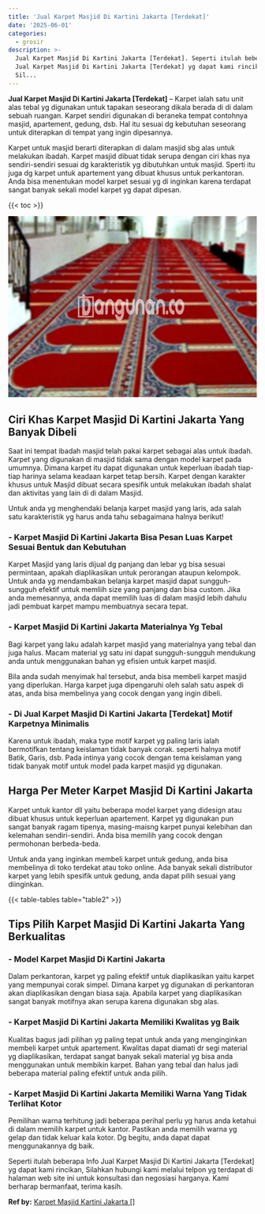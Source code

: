 ```yaml
---
title: 'Jual Karpet Masjid Di Kartini Jakarta [Terdekat]'
date: '2025-06-01'
categories:
  - grosir
description: >-
  Jual Karpet Masjid Di Kartini Jakarta [Terdekat]. Seperti itulah beberapa Info
  Jual Karpet Masjid Di Kartini Jakarta [Terdekat] yg dapat kami rincikan,
  Sil...
---
```


**Jual Karpet Masjid Di Kartini Jakarta \[Terdekat\]** – Karpet ialah satu unit alas tebal yg digunakan untuk tapakan seseorang dikala berada di di dalam sebuah ruangan. Karpet sendiri digunakan di beraneka tempat contohnya masjid, apartement, gedung, dsb. Hal itu sesuai dg kebutuhan seseorang untuk diterapkan di tempat yang ingin dipesannya.

Karpet untuk masjid berarti diterapkan di dalam masjid sbg alas untuk melakukan ibadah. Karpet masjid dibuat tidak serupa dengan ciri khas nya sendiri-sendiri sesuai dg karakteristik yg dibutuhkan untuk masjid. Sperti itu juga dg karpet untuk apartement yang dibuat khusus untuk perkantoran. Anda bisa menentukan model karpet sesuai yg di inginkan karena terdapat sangat banyak sekali model karpet yg dapat dipesan.

{{< toc >}}

![Jual Karpet Masjid Di Kartini Jakarta [Terdekat]](/images/grosir-karpet-murah-75.png)

## Ciri Khas Karpet Masjid Di Kartini Jakarta Yang Banyak Dibeli

Saat ini tempat ibadah masjid telah pakai karpet sebagai alas untuk ibadah. Karpet yang digunakan di masjid tidak sama dengan model karpet pada umumnya. Dimana karpet itu dapat digunakan untuk keperluan ibadah tiap-tiap harinya selama keadaan karpet tetap bersih. Karpet dengan karakter khusus untuk Masjid dibuat secara spesifik untuk melakukan ibadah shalat dan aktivitas yang lain di di dalam Masjid.

Untuk anda yg menghendaki belanja karpet masjid yang laris, ada salah satu karakteristik yg harus anda tahu sebagaimana halnya berikut!

### \- Karpet Masjid Di Kartini Jakarta Bisa Pesan Luas Karpet Sesuai Bentuk dan Kebutuhan

Karpet Masjid yang laris dijual dg panjang dan lebar yg bisa sesuai permintaan, apakah diaplikasikan untuk perorangan ataupun kelompok. Untuk anda yg mendambakan belanja karpet masjid dapat sungguh-sungguh efektif untuk memliih size yang panjang dan bisa custom. Jika anda memesannya, anda dapat memilih luas di dalam masjid lebih dahulu jadi pembuat karpet mampu membuatnya secara tepat.

### \- Karpet Masjid Di Kartini Jakarta Materialnya Yg Tebal

Bagi karpet yang laku adalah karpet masjid yang materialnya yang tebal dan juga halus. Macam material yg satu ini dapat sungguh-sungguh mendukung anda untuk menggunakan bahan yg efisien untuk karpet masjid.

Bila anda sudah menyimak hal tersebut, anda bisa membeli karpet masjid yang diperlukan. Harga karpet juga dipengaruhi oleh salah satu aspek di atas, anda bisa membelinya yang cocok dengan yang ingin dibeli.

### \- Di Jual Karpet Masjid Di Kartini Jakarta \[Terdekat\] Motif Karpetnya Minimalis

Karena untuk ibadah, maka type motif karpet yg paling laris ialah bermotifkan tentang keislaman tidak banyak corak. seperti halnya motif Batik, Garis, dsb. Pada intinya yang cocok dengan tema keislaman yang tidak banyak motif untuk model pada karpet masjid yg digunakan.

## Harga Per Meter Karpet Masjid Di Kartini Jakarta

Karpet untuk kantor dll yaitu beberapa model karpet yang didesign atau dibuat khusus untuk keperluan apartement. Karpet yg digunakan pun sangat banyak ragam tipenya, masing-maisng karpet punyai kelebihan dan kelemahan sendiri-sendiri. Anda bisa memilih yang cocok dengan permohonan berbeda-beda.

Untuk anda yang inginkan membeli karpet untuk gedung, anda bisa membelinya di toko terdekat atau toko online. Ada banyak sekali distributor karpet yang lebih spesifik untuk gedung, anda dapat pilih sesuai yang diinginkan.

{{< table-tables table="table2" >}}

## Tips Pilih Karpet Masjid Di Kartini Jakarta Yang Berkualitas

### \- Model Karpet Masjid Di Kartini Jakarta

Dalam perkantoran, karpet yg paling efektif untuk diaplikasikan yaitu karpet yang mempunyai corak simpel. Dimana karpet yg digunakan di perkantoran akan diaplikasikan dengan biasa saja. Apabila karpet yang diaplikasikan sangat banyak motifnya akan serupa karena digunakan sbg alas.

### \- Karpet Masjid Di Kartini Jakarta Memiliki Kwalitas yg Baik

Kualitas bagus jadi pilihan yg paling tepat untuk anda yang menginginkan membeli karpet untuk apartement. Kwalitas dapat diamati dr segi material yg diaplikasikan, terdapat sangat banyak sekali material yg bisa anda menggunakan untuk membikin karpet. Bahan yang tebal dan halus jadi beberapa material paling efektif untuk anda pilih.

### \- Karpet Masjid Di Kartini Jakarta Memiliki Warna Yang Tidak Terlihat Kotor

Pemilihan warna terhitung jadi beberapa perihal perlu yg harus anda ketahui di dalam memilih karpet untuk kantor. Pastikan anda memilih warna yg gelap dan tidak keluar kala kotor. Dg begitu, anda dapat dapat menggunakannya dg baik.

Seperti itulah beberapa Info Jual Karpet Masjid Di Kartini Jakarta \[Terdekat\] yg dapat kami rincikan, Silahkan hubungi kami melalui telpon yg terdapat di halaman web site ini untuk konsultasi dan negosiasi harganya. Kami berharap bermanfaat, terima kasih.

**Ref by:**  [Karpet Masjid Kartini Jakarta []](https://id.wikipedia.org/wiki/Karpet)
